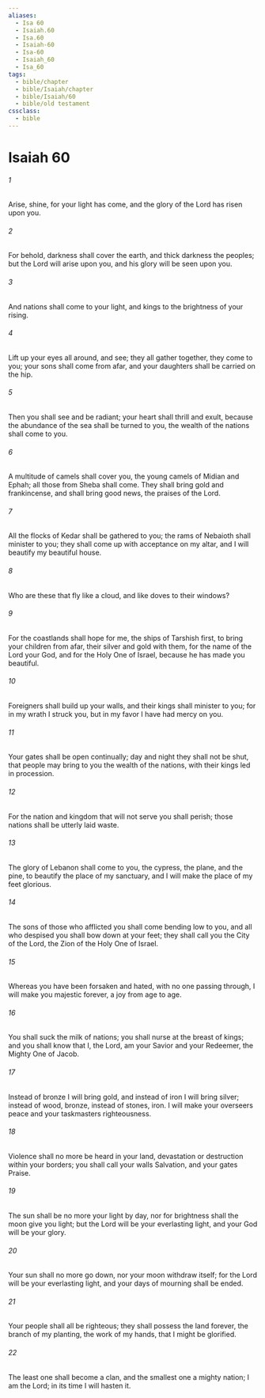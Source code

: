 ```yaml
---
aliases:
  - Isa 60
  - Isaiah.60
  - Isa.60
  - Isaiah-60
  - Isa-60
  - Isaiah_60
  - Isa_60
tags:
  - bible/chapter
  - bible/Isaiah/chapter
  - bible/Isaiah/60
  - bible/old testament
cssclass:
  - bible
---
```


# Isaiah 60

###### 1
Arise, shine, for your light has come, and the glory of the Lord has risen upon you.
###### 2
For behold, darkness shall cover the earth, and thick darkness the peoples; but the Lord will arise upon you, and his glory will be seen upon you.
###### 3
And nations shall come to your light, and kings to the brightness of your rising.
###### 4
Lift up your eyes all around, and see; they all gather together, they come to you;   your sons shall come from afar, and your daughters shall be carried on the hip.
###### 5
Then you shall see and be radiant; your heart shall thrill and exult, because the abundance of the sea shall be turned to you,   the wealth of the nations shall come to you.
###### 6
A multitude of camels shall cover you, the young camels of Midian and Ephah; all those from Sheba shall come.   They shall bring gold and frankincense, and shall bring good news, the praises of the Lord.
###### 7
All the flocks of Kedar shall be gathered to you; the rams of Nebaioth shall minister to you;   they shall come up with acceptance on my altar,   and I will beautify my beautiful house.
###### 8
Who are these that fly like a cloud, and like doves to their windows?
###### 9
For the coastlands shall hope for me,   the ships of Tarshish first,   to bring your children from afar, their silver and gold with them, for the name of the Lord your God, and for the Holy One of Israel, because he has made you beautiful.
###### 10
Foreigners shall build up your walls, and their kings shall minister to you; for in my wrath I struck you, but in my favor I have had mercy on you.
###### 11
Your gates shall be open continually; day and night they shall not be shut,   that people may bring to you the wealth of the nations, with their kings led in procession.
###### 12
For the nation and kingdom that will not serve you shall perish; those nations shall be utterly laid waste.
###### 13
The glory of Lebanon shall come to you, the cypress, the plane, and the pine, to beautify the place of my sanctuary, and I will make the place of my feet glorious.
###### 14
The sons of those who afflicted you shall come bending low to you,   and all who despised you shall bow down at your feet;   they shall call you the City of the Lord, the Zion of the Holy One of Israel.
###### 15
Whereas you have been forsaken and hated, with no one passing through,   I will make you majestic forever, a joy from age to age.
###### 16
You shall suck the milk of nations; you shall nurse at the breast of kings; and you shall know that I, the Lord, am your Savior and your Redeemer, the Mighty One of Jacob.
###### 17
Instead of bronze I will bring gold, and instead of iron I will bring silver; instead of wood, bronze, instead of stones, iron. I will make your overseers peace   and your taskmasters righteousness.
###### 18
Violence shall no more be heard in your land, devastation or destruction within your borders;   you shall call your walls Salvation, and your gates Praise.
###### 19
The sun shall be no more your light by day, nor for brightness shall the moon give you light; but the Lord will be your everlasting light, and your God will be your glory.
###### 20
Your sun shall no more go down, nor your moon withdraw itself; for the Lord will be your everlasting light, and your days of mourning shall be ended.
###### 21
Your people shall all be righteous;   they shall possess the land forever,   the branch of my planting, the work of my hands, that I might be glorified.
###### 22
The least one shall become a clan, and the smallest one a mighty nation;   I am the Lord; in its time I will hasten it.


